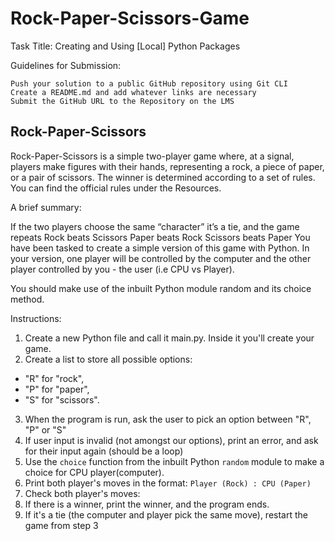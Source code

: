 # Rock-Paper-Scissors-Game

Task Title: Creating and Using [Local] Python Packages

Guidelines for Submission:

    Push your solution to a public GitHub repository using Git CLI
    Create a README.md and add whatever links are necessary
    Submit the GitHub URL to the Repository on the LMS


## Rock-Paper-Scissors
Rock-Paper-Scissors is a simple two-player game where, at a signal, players make figures with their hands, representing a rock, a piece of paper, or a pair of scissors. The winner is determined according to a set of rules. You can find the official rules under the Resources.

 
A brief summary:

If the two players choose the same “character” it’s a tie, and the game repeats
Rock beats Scissors
Paper beats Rock
Scissors beats Paper
You have been tasked to create a simple version of this game with Python. In your version, one player will be controlled by the computer and the other player controlled by you - the user (i.e CPU vs Player). 

You should make use of the inbuilt Python module random and its choice method.

Instructions:

1. Create a new Python file and call it main.py. Inside it you'll create your game.
2. Create a list to store all possible options:
* "R" for "rock", 
* "P" for "paper", 
* "S" for "scissors".

3. When the program is run, ask the user to pick an option between "R", "P" or "S"
4. If user input is invalid (not amongst our options), print an error, and ask for their input again (should be a loop)
5. Use the `choice` function from the inbuilt Python `random` module to make a choice for CPU player(computer).
6. Print both player's moves in the format: `Player (Rock) : CPU (Paper)`
7. Check both player's moves: 
8. If there is a winner, print the winner, and the program ends. 
9. If it's a tie (the computer and player pick the same move), restart the game from step 3
